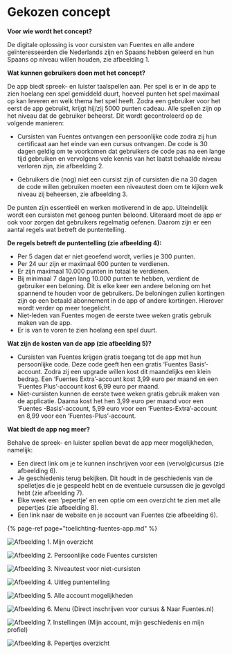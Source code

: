 # Gekozen concept

**Voor wie wordt het concept?**

De digitale oplossing is voor cursisten van Fuentes en alle andere geïnteresseerden die Nederlands zijn en Spaans hebben geleerd en hun Spaans op niveau willen houden, zie afbeelding 1.

**Wat kunnen gebruikers doen met het concept?**

De app biedt spreek- en luister taalspellen aan. Per spel is er in de app te zien hoelang een spel gemiddeld duurt, hoeveel punten het spel maximaal op kan leveren en welk thema het spel heeft. Zodra een gebruiker voor het eerst de app gebruikt, krijgt hij/zij 5000 punten cadeau. Alle spellen zijn op het niveau dat de gebruiker beheerst. Dit wordt gecontroleerd op de volgende manieren:

- Cursisten van Fuentes ontvangen een persoonlijke code zodra zij hun certificaat aan het einde van een cursus ontvangen. De code is 30 dagen geldig om te voorkomen dat gebruikers de code pas na een lange tijd gebruiken en vervolgens vele kennis van het laatst behaalde niveau verloren zijn, zie afbeelding 2.

- Gebruikers die \(nog\) niet een cursist zijn of cursisten die na 30 dagen de code willen gebruiken moeten een niveautest doen om te kijken welk niveau zij beheersen, zie afbeelding 3.

De punten zijn essentieël en werken motiverend in de app. Uiteindelijk wordt een cursisten met genoeg punten beloond. Uiteraard moet de app er ook voor zorgen dat gebruikers regelmatig oefenen. Daarom zijn er een aantal regels wat betreft de puntentelling. 

**De regels betreft de puntentelling \(zie afbeelding 4\):**

* Per 5 dagen dat er niet geoefend wordt, verlies je 300 punten.
* Per 24 uur zijn er maximaal 600 punten te verdienen.
* Er zijn maximaal 10.000 punten in totaal te verdienen.
* Bij minimaal 7 dagen lang 10.000 punten te hebben, verdient de gebruiker een beloning. Dit is elke keer een andere beloning om het spannend te houden voor de gebruikers. De beloningen zullen kortingen zijn op een betaald abonnement in de app of andere kortingen. Hierover wordt verder op meer toegelicht.
* Niet-leden van Fuentes mogen de eerste twee weken gratis gebruik maken van de app.
* Er is van te voren te zien hoelang een spel duurt.

**Wat zijn de kosten van de app \(zie afbeelding 5\)?**

* Cursisten van Fuentes krijgen gratis toegang tot de app met hun persoonlijke code. Deze code geeft hen een gratis ‘Fuentes Basis’-account. Zodra zij een upgrade willen kost dit maandelijks een klein bedrag. Een ‘Fuentes Extra’-account kost 3,99 euro per maand en een ‘Fuentes Plus’-account kost 6,99 euro per maand. 
* Niet-cursisten kunnen de eerste twee weken gratis gebruik maken van de applicatie. Daarna kost het hen 3,99 euro per maand voor een ‘Fuentes -Basis’-account, 5,99 euro voor een ‘Fuentes-Extra’-account en 8,99 voor een ‘Fuentes-Plus’-account. 

**Wat biedt de app nog meer?** 

Behalve de spreek- en luister spellen bevat de app meer mogelijkheden, namelijk:

* Een direct link om je te kunnen inschrijven voor een \(vervolg\)cursus \(zie afbeelding 6\).
* Je geschiedenis terug bekijken. Dit houdt in de geschiedenis van de spelletjes die je gespeeld hebt en de eventuele cursussen die je gevolgd hebt \(zie afbeelding 7\).
* Elke week een ‘pepertje’ en een optie om een overzicht te zien met alle pepertjes \(zie afbeelding 8\).
* Een link naar de website en je account van Fuentes \(zie afbeelding 6\).

{% page-ref page="toelichting-fuentes-app.md" %}

![Afbeelding 1. Mijn overzicht](../.gitbook/assets/dashboard_5000.jpg)

![Afbeelding 2. Persoonlijke code Fuentes cursisten](../.gitbook/assets/onboarding_controlecode.jpg)

![Afbeelding 3. Niveautest voor niet-cursisten](../.gitbook/assets/onboarding_uitlegtest1.jpg)

![Afbeelding 4. Uitleg puntentelling](../.gitbook/assets/uitleg_puntentelling.jpg)

![Afbeelding 5. Alle account mogelijkheden](../.gitbook/assets/extra_opties%20%281%29.jpg)

![Afbeelding 6. Menu \(Direct inschrijven voor cursus &amp; Naar Fuentes.nl\)](../.gitbook/assets/menu_uitgeklapt.jpg)

![Afbeelding 7. Instellingen \(Mijn account, mijn geschiedenis en mijn profiel\)](../.gitbook/assets/instellingen.jpg)

![Afbeelding 8. Pepertjes overzicht](../.gitbook/assets/menu_pepertjes.jpg)

